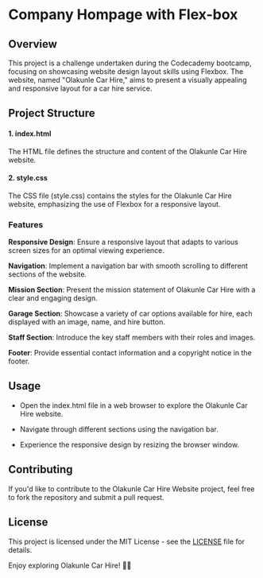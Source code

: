 # Company Hompage with Flex-box

## Overview
This project is a challenge undertaken during the Codecademy bootcamp, focusing on showcasing website design layout skills using Flexbox. The website, named "Olakunle Car Hire," aims to present a visually appealing and responsive layout for a car hire service.

## Project Structure
#### 1. index.html
The HTML file defines the structure and content of the Olakunle Car Hire website.


#### 2. style.css
The CSS file (style.css) contains the styles for the Olakunle Car Hire website, emphasizing the use of Flexbox for a responsive layout.

### Features
**Responsive Design**: Ensure a responsive layout that adapts to various screen sizes for an optimal viewing experience.

**Navigation**: Implement a navigation bar with smooth scrolling to different sections of the website.

**Mission Section**: Present the mission statement of Olakunle Car Hire with a clear and engaging design.

**Garage Section**: Showcase a variety of car options available for hire, each displayed with an image, name, and hire button.

**Staff Section**: Introduce the key staff members with their roles and images.

**Footer**: Provide essential contact information and a copyright notice in the footer.

## Usage
+ Open the index.html file in a web browser to explore the Olakunle Car Hire website.
- Navigate through different sections using the navigation bar.
+ Experience the responsive design by resizing the browser window.

## Contributing
If you'd like to contribute to the Olakunle Car Hire Website project, feel free to fork the repository and submit a pull request.

## License
This project is licensed under the MIT License - see the [LICENSE]() file for details.

Enjoy exploring Olakunle Car Hire! 🚗🌟